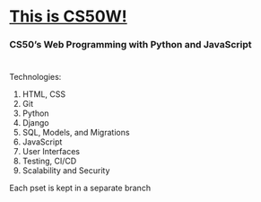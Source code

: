 # [This is CS50W!](https://cs50.harvard.edu/web)
### CS50’s Web Programming with Python and JavaScript
#
Technologies:

1. HTML, CSS
2. Git
3. Python
4. Django
5. SQL, Models, and Migrations
6. JavaScript
7. User Interfaces
8. Testing, CI/CD
9. Scalability and Security

Each pset is kept in a separate branch
